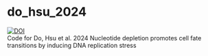 # do_hsu_2024
[![DOI](https://zenodo.org/badge/779093336.svg)](https://zenodo.org/doi/10.5281/zenodo.10892931)  
Code for Do, Hsu et al. 2024 Nucleotide depletion promotes cell fate transitions by inducing DNA replication stress
